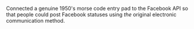 Connected a genuine 1950's morse code entry pad to the Facebook API so that people could post Facebook statuses using *the* original electronic communication method.
